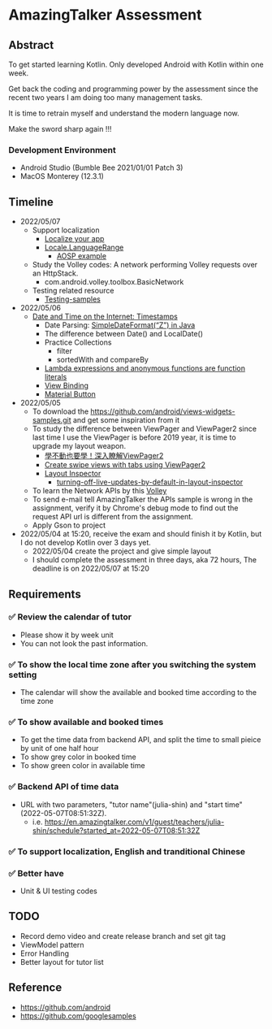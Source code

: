 # AmazingTalker Assessment

## Abstract
To get started learning Kotlin. Only developed Android with Kotlin within one week.

Get back the coding and programming power by the assessment since the recent two years I am doing too many management tasks.

It is time to retrain myself and understand the modern language now.

Make the sword sharp again !!!

### Development Environment
- Android Studio (Bumble Bee 2021/01/01 Patch 3)
- MacOS Monterey (12.3.1)

## Timeline
- 2022/05/07
  - Support localization
    - [Localize your app](https://developer.android.com/guide/topics/resources/localization)
    - [Locale.LanguageRange](https://developer.android.com/reference/java/util/Locale.LanguageRange)
      - [AOSP example](https://android.googlesource.com/platform/packages/apps/Settings/+/master/res/)
  - Study the Volley codes: A network performing Volley requests over an HttpStack.
    - com.android.volley.toolbox.BasicNetwork
  - Testing related resource
    - [Testing-samples](https://github.com/android/testing-samples)
- 2022/05/06
  - [Date and Time on the Internet: Timestamps](https://www.ietf.org/rfc/rfc3339.txt) 
    - Date Parsing: [SimpleDateFormat(“Z”) in Java](https://www.tutorialspoint.com/simpledateformat-z-in-java)
    - The difference between Date() and LocalDate()
    - Practice Collections 
      - filter
      - sortedWith and compareBy
    - [Lambda expressions and anonymous functions are function literals](https://kotlinlang.org/docs/lambdas.html#lambda-expressions-and-anonymous-functions)
    - [View Binding](https://developer.android.com/topic/libraries/view-binding)
    - [Material Button](https://material.io/components/buttons)
- 2022/05/05
  - To download the https://github.com/android/views-widgets-samples.git and get some inspiration from it
  - To study the difference between ViewPager and ViewPager2 since last time I use the ViewPager is before 2019 year, it is time to upgrade my layout weapon.
    - [學不動也要學！深入瞭解ViewPager2](https://codertw.com/%E7%A8%8B%E5%BC%8F%E8%AA%9E%E8%A8%80/712473/)
    - [Create swipe views with tabs using ViewPager2](https://developer.android.com/guide/navigation/navigation-swipe-view-2)
    - [Layout Inspector](https://developer.android.com/studio/debug/layout-inspector)
      - [turning-off-live-updates-by-default-in-layout-inspector](https://stackoverflow.com/questions/64342087/turning-off-live-updates-by-default-in-layout-inspector)
  - To learn the Network APIs by this [Volley](https://google.github.io/volley/)
  - To send e-mail tell AmazingTalker the APIs sample is wrong in the assignment, verify it by Chrome's debug mode to find out the request API url is different from the assignment.
  - Apply Gson to project
- 2022/05/04 at 15:20, receive the exam and should finish it by Kotlin, but I do not develop Kotlin over 3 days yet.
  - 2022/05/04 create the project and give simple layout
  - I should complete the assessment in three days, aka 72 hours, The deadline is on 2022/05/07 at 15:20

## Requirements

### :white_check_mark: Review the calendar of tutor
- Please show it by week unit
- You can not look the past information.
 
### :white_check_mark: To show the local time zone after you switching the system setting 
- The calendar will show the available and booked time according to the time zone

### :white_check_mark: To show available and booked times 
- To get the time data from backend API, and split the time to small pieice by unit of one half hour
- To show grey color in booked time
- To show green color in available time

### :white_check_mark: Backend API of time data
- URL with two parameters, "tutor name"(julia-shin) and "start time"(2022-05-07T08:51:32Z).
  - i.e. https://en.amazingtalker.com/v1/guest/teachers/julia-shin/schedule?started_at=2022-05-07T08:51:32Z

### :white_check_mark: To support localization, English and tranditional Chinese
### :white_check_mark: Better have
- Unit & UI testing codes

## TODO
- Record demo video and create release branch and set git tag
- ViewModel pattern
- Error Handling
- Better layout for tutor list

## Reference
- https://github.com/android
- https://github.com/googlesamples
